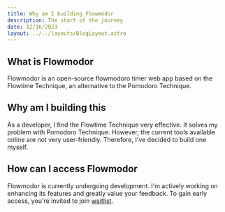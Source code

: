 ```yaml
---
title: Why am I building Flowmodor
description: The start of the journey
date: 12/16/2023
layout: ../../layouts/BlogLayout.astro
---
```


## What is Flowmodor

Flowmodor is an open-source flowmodoro timer web app based on the Flowtime Technique, an alternative to the Pomodoro Technique.

## Why am I building this

As a developer, I find the Flowtime Technique very effective. It solves my problem with Pomodoro Technique. However, the current tools available online are not very user-friendly. Therefore, I've decided to build one myself.

## How can I access Flowmodor

Flowmodor is currently undergoing development. I'm actively working on enhancing its features and greatly value your feedback. To gain early access, you're invited to join [waitlist](/#getWaitlistContainer).
